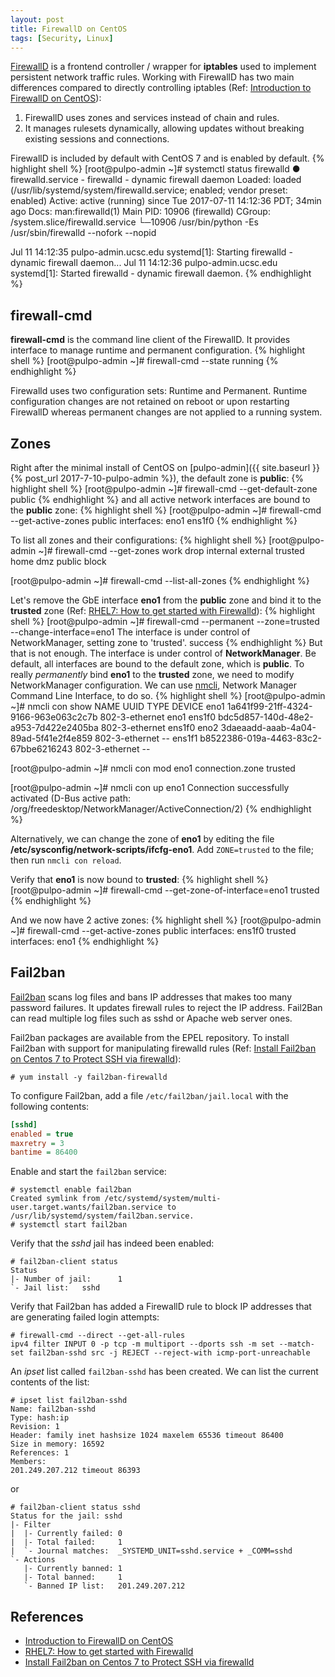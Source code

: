 ```yaml
---
layout: post
title: FirewallD on CentOS
tags: [Security, Linux]
---
```


[FirewallD](http://www.firewalld.org/) is a frontend controller / wrapper for **iptables** used to implement persistent network traffic rules.<!-- more --> Working with FirewallD has two main differences compared to directly controlling iptables (Ref: [Introduction to FirewallD on CentOS](https://www.linode.com/docs/security/firewalls/introduction-to-firewalld-on-centos)):
1. FirewallD uses zones and services instead of chain and rules.
2. It manages rulesets dynamically, allowing updates without breaking existing sessions and connections.

FirewallD is included by default with CentOS 7 and is enabled by default.
{% highlight shell %}
[root@pulpo-admin ~]# systemctl status firewalld
● firewalld.service - firewalld - dynamic firewall daemon
   Loaded: loaded (/usr/lib/systemd/system/firewalld.service; enabled; vendor preset: enabled)
   Active: active (running) since Tue 2017-07-11 14:12:36 PDT; 34min ago
     Docs: man:firewalld(1)
 Main PID: 10906 (firewalld)
   CGroup: /system.slice/firewalld.service
           └─10906 /usr/bin/python -Es /usr/sbin/firewalld --nofork --nopid

Jul 11 14:12:35 pulpo-admin.ucsc.edu systemd[1]: Starting firewalld - dynamic firewall daemon...
Jul 11 14:12:36 pulpo-admin.ucsc.edu systemd[1]: Started firewalld - dynamic firewall daemon.
{% endhighlight %}

## firewall-cmd
**firewall-cmd** is the command line client of the FirewallD. It provides interface to manage runtime and permanent configuration.
{% highlight shell %}
[root@pulpo-admin ~]# firewall-cmd --state
running
{% endhighlight %}
<p class="note">Firewalld uses two configuration sets: Runtime and Permanent. Runtime configuration changes are not retained on reboot or upon restarting FirewallD whereas permanent changes are not applied to a running system.</p>

## Zones
Right after the minimal install of CentOS on [pulpo-admin]({{ site.baseurl }}{% post_url 2017-7-10-pulpo-admin %}), the default zone is **public**:
{% highlight shell %}
[root@pulpo-admin ~]# firewall-cmd --get-default-zone
public
{% endhighlight %}
and all active network interfaces are bound to the **public** zone:
{% highlight shell %}
[root@pulpo-admin ~]# firewall-cmd --get-active-zones
public
  interfaces: eno1 ens1f0
{% endhighlight %}

To list all zones and their configurations:
{% highlight shell %}
[root@pulpo-admin ~]# firewall-cmd --get-zones
work drop internal external trusted home dmz public block

[root@pulpo-admin ~]# firewall-cmd --list-all-zones
{% endhighlight %}

Let's remove the GbE interface **eno1** from the **public** zone and bind it to the **trusted** zone (Ref: [RHEL7: How to get started with Firewalld](https://www.certdepot.net/rhel7-get-started-firewalld/)):
{% highlight shell %}
[root@pulpo-admin ~]# firewall-cmd --permanent --zone=trusted --change-interface=eno1
The interface is under control of NetworkManager, setting zone to 'trusted'.
success
{% endhighlight %}
But that is not enough. The interface is under control of **NetworkManager**. Be default, all interfaces are bound to the default zone, which is **public**. To really *permanently* bind **eno1** to the **trusted** zone, we need to modify NetworkManager configuration. We can use [nmcli](https://access.redhat.com/documentation/en-US/Red_Hat_Enterprise_Linux/7/html/Networking_Guide/sec-Using_the_NetworkManager_Command_Line_Tool_nmcli.html), Network Manager Command Line Interface, to do so.
{% highlight shell %}
[root@pulpo-admin ~]# nmcli con show
NAME    UUID                                  TYPE            DEVICE
eno1    1a641f99-21ff-4324-9166-963e063c2c7b  802-3-ethernet  eno1
ens1f0  bdc5d857-140d-48e2-a953-7d422e2405ba  802-3-ethernet  ens1f0
eno2    3daeaadd-aaab-4a04-89ad-5f41e2f4e859  802-3-ethernet  --
ens1f1  b8522386-019a-4463-83c2-67bbe6216243  802-3-ethernet  --

[root@pulpo-admin ~]# nmcli con mod eno1 connection.zone trusted

[root@pulpo-admin ~]# nmcli con up eno1
Connection successfully activated (D-Bus active path: /org/freedesktop/NetworkManager/ActiveConnection/2)
{% endhighlight %}

<p class="tip">Alternatively, we can change the zone of <strong>eno1</strong> by editing the file <strong>/etc/sysconfig/network-scripts/ifcfg-eno1</strong>. Add <code class="highlighter-rouge">ZONE=trusted</code> to the file; then run <code class="highlighter-rouge">nmcli con reload</code>.</p>

Verify that **eno1** is now bound to **trusted**:
{% highlight shell %}
[root@pulpo-admin ~]# firewall-cmd --get-zone-of-interface=eno1
trusted
{% endhighlight %}

And we now have 2 active zones:
{% highlight shell %}
[root@pulpo-admin ~]# firewall-cmd --get-active-zones
public
  interfaces: ens1f0
trusted
  interfaces: eno1
{% endhighlight %}

## Fail2ban
[Fail2ban](https://www.fail2ban.org/wiki/index.php/Main_Page) scans log files and bans IP addresses that makes too many password failures. It updates firewall rules to reject the IP address. Fail2Ban can read multiple log files such as sshd or Apache web server ones.

Fail2ban packages are available from the EPEL repository. To install Fail2ban with support for manipulating firewalld rules (Ref: [Install Fail2ban on Centos 7 to Protect SSH via firewalld](https://devops.profitbricks.com/tutorials/install-fail2ban-on-centos-7-to-protect-ssh-via-firewalld/)):
```shell
# yum install -y fail2ban-firewalld
```

To configure Fail2ban, add a file `/etc/fail2ban/jail.local` with the following contents:
```ini
[sshd]
enabled = true
maxretry = 3
bantime = 86400
```

Enable and start the `fail2ban` service:
```shell
# systemctl enable fail2ban
Created symlink from /etc/systemd/system/multi-user.target.wants/fail2ban.service to /usr/lib/systemd/system/fail2ban.service.
# systemctl start fail2ban
```

Verify that the *sshd* jail has indeed been enabled:
```shell
# fail2ban-client status
Status
|- Number of jail:      1
`- Jail list:   sshd
```

Verify that Fail2ban has added a FirewallD rule to block IP addresses that are generating failed login attempts:
```shell
# firewall-cmd --direct --get-all-rules
ipv4 filter INPUT 0 -p tcp -m multiport --dports ssh -m set --match-set fail2ban-sshd src -j REJECT --reject-with icmp-port-unreachable
```
An *ipset* list called `fail2ban-sshd` has been created. We can list the current contents of the list:
```shell
# ipset list fail2ban-sshd
Name: fail2ban-sshd
Type: hash:ip
Revision: 1
Header: family inet hashsize 1024 maxelem 65536 timeout 86400
Size in memory: 16592
References: 1
Members:
201.249.207.212 timeout 86393
```
or
```shell
# fail2ban-client status sshd
Status for the jail: sshd
|- Filter
|  |- Currently failed: 0
|  |- Total failed:     1
|  `- Journal matches:  _SYSTEMD_UNIT=sshd.service + _COMM=sshd
`- Actions
   |- Currently banned: 1
   |- Total banned:     1
   `- Banned IP list:   201.249.207.212
```

## References
* [Introduction to FirewallD on CentOS](https://www.linode.com/docs/security/firewalls/introduction-to-firewalld-on-centos)
* [RHEL7: How to get started with Firewalld](https://www.certdepot.net/rhel7-get-started-firewalld/)
* [Install Fail2ban on Centos 7 to Protect SSH via firewalld](https://devops.profitbricks.com/tutorials/install-fail2ban-on-centos-7-to-protect-ssh-via-firewalld/)
